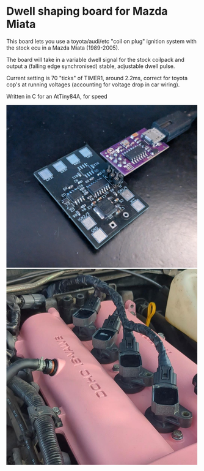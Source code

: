 # Dwell shaping board for Mazda Miata

This board lets you use a toyota/audi/etc "coil on plug" ignition system with the stock ecu in a Mazda Miata (1989-2005).

The board will take in a variable dwell signal for the stock coilpack and output a (falling edge synchronised) stable, adjustable dwell pulse.

Current setting is 70 "ticks" of TIMER1, around 2.2ms, correct for toyota cop's at running voltages (accounting for voltage drop in car wiring).

Written in C for an AtTiny84A, for speed

<img src="pictures/boardprogramming.jpg" alt="" width="500"/>

<img src="pictures/install.jpg" alt="" width="500"/>
